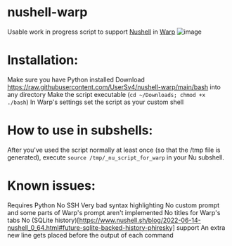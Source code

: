 # nushell-warp
Usable work in progress script to support [Nushell](https://github.com/nushell/nushell) in [Warp](https://github.com/warpdotdev/Warp/)
![image](https://github.com/UserSv4/nushell-warp/assets/70157095/cf2f567e-381e-4409-b6a3-e8b35989e872)
# Installation:
Make sure you have Python installed
Download https://raw.githubusercontent.com/UserSv4/nushell-warp/main/bash into any directory
Make the script executable (`cd ~/Downloads; chmod +x ./bash`)
In Warp's settings set the script as your custom shell
# How to use in subshells:
After you've used the script normally at least once (so that the /tmp file is generated), execute `source /tmp/_nu_script_for_warp` in your Nu subshell.
# Known issues:
Requires Python
No SSH
Very bad syntax highlighting
No custom prompt and some parts of Warp's prompt aren't implemented
No titles for Warp's tabs 
No (SQLite history)[https://www.nushell.sh/blog/2022-06-14-nushell_0_64.html#future-sqlite-backed-history-phiresky] support
An extra new line gets placed before the output of each command
